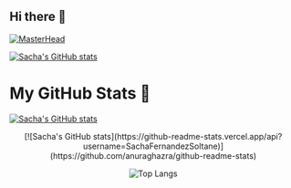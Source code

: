 ## Hi there 👋

[![MasterHead](https://e1.pxfuel.com/desktop-wallpaper/12/168/desktop-wallpaper-firewatch-1920x1080-pixel-art.jpg)](https://github.com/SachaFernandezSoltane/SachaFernandezSoltane)

  [![Sacha's GitHub stats](https://github-readme-stats.vercel.app/api?username=SachaFernandezSoltane)](https://github.com/anuraghazra/github-readme-stats)

# My GitHub Stats 🔭
  [![Sacha's GitHub stats](https://github-readme-stats.vercel.app/api?username=SachaFernandezSoltane)](https://github.com/anuraghazra/github-readme-stats)

<div align="center">
  [![Sacha's GitHub stats](https://github-readme-stats.vercel.app/api?username=SachaFernandezSoltane)](https://github.com/anuraghazra/github-readme-stats)
  
  ![Top Langs](https://github-readme-stats.vercel.app/api/top-langs/?username=SachaFernandezSoltane&layout=compact)
</div>

<!--
**SachaFernandezSoltane/SachaFernandezSoltane** is a ✨ _special_ ✨ repository because its `README.md` (this file) appears on your GitHub profile.

Here are some ideas to get you started:

- 🔭 I’m currently working on ...
- 🌱 I’m currently learning ...
- 👯 I’m looking to collaborate on ...
- 🤔 I’m looking for help with ...
- 💬 Ask me about ...
- 📫 How to reach me: ...
- 😄 Pronouns: ...
- ⚡ Fun fact: ...
-->
